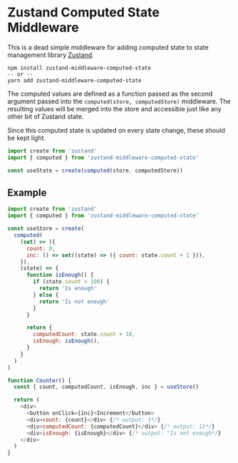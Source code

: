 # Zustand Computed State Middleware

This is a dead simple middleware for adding computed state to state management library [Zustand](https://github.com/pmndrs/zustand).

```
npm install zustand-middleware-computed-state
-- or --
yarn add zustand-middleware-computed-state
```

The computed values are defined as a function passed as the second argument passed into the `computed(store, computedStore)` middleware. The resulting values will be merged into the store and accessible just like any other bit of Zustand state.

Since this computed state is updated on every state change, these should be kept light.

```javascript
import create from 'zustand'
import { computed } from 'zustand-middleware-computed-state'

const useState = create(computed(store, computedStore))
```

## Example

```javascript
import create from 'zustand'
import { computed } from 'zustand-middleware-computed-state'

const useStore = create(
  computed(
    (set) => ({
      count: 0,
      inc: () => set((state) => ({ count: state.count + 1 })),
    }),
    (state) => {
      function isEnough() {
        if (state.count > 100) {
          return 'Is enough'
        } else {
          return 'Is not enough'
        }
      }

      return {
        computedCount: state.count + 10,
        isEnough: isEnough(),
      }
    }
  )
)

function Counter() {
  const { count, computedCount, isEnough, inc } = useStore()

  return (
    <div>
      <button onClick={inc}>Increment</button>
      <div>count: {count}</div> {/* output: 1*/}
      <div>computedCount: {computedCount}</div> {/* output: 11*/}
      <div>isEnough: {isEnough}</div> {/* output: "Is not enough*/}
    </div>
  )
}
```
